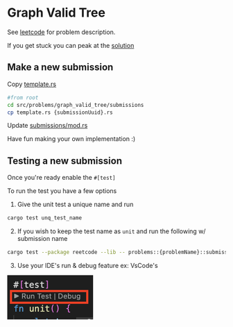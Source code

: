 # Graph Valid Tree

See [leetcode](https://leetcode.com/problems/graph-valid-tree/) for problem description.

If you get stuck you can peak at the [solution](./solution.rs)

## Make a new submission

Copy [template.rs](./submissions/template.rs)

```bash
#from root
cd src/problems/graph_valid_tree/submissions
cp template.rs {submissionUuid}.rs
```

Update [submissions/mod.rs](./submissions/mod.rs)

Have fun making your own implementation :)

## Testing a new submission

Once you're ready enable the `#[test]`

To run the test you have a few options

1. Give the unit test a unique name and run

```bash
cargo test unq_test_name
```

2. If you wish to keep the test name as `unit` and run the following w/ submission name

```bash
cargo test --package reetcode --lib -- problems::{problemName}::submissions::{submissionUuid}::test::unit
```

3. Use your IDE's run & debug feature ex: VsCode's

![](../../../assets/vsCodeDebug.png)
